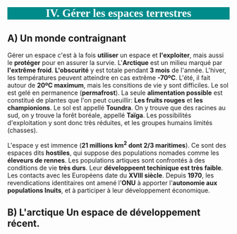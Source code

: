 <h1 style="background-color:darkcyan; font-size: 180%; color: white; text-align: center; font-family: verdana"> 

IV. Gérer les espaces terrestres

</h1>

## A) Un monde contraignant

Gérer un espace c'est à la fois **utiliser** un espace et **l'exploiter**, mais aussi le **protéger** pour en assurer la survie. L'**Arctique** est un milieu marqué par **l'extrême froid**. **L'obscurité** y est totale pendant **3 mois** de l'année. L'hiver, les températures peuvent atteindre en cas extrême **-70ºC**. L'été, il fait autour de **20ºC maximum**, mais les consitions de vie y sont difficiles. Le sol est gelé en permanence (**permafrost**). La seule **alimentation possible** est constitué de plantes que l'on peut cueuillir: **Les fruits rouges** et **les championions**. Le sol est appellé **Toundra**. On y trouve que des racines au sud, on y trouve la forêt boréale, appellé **Taïga**. Les possibilités d'exploitation y sont donc très réduites, et les groupes humains limités (chasses).

L'espace y est immence (**21 millions km<sup>2</sup> dont 2/3 maritimes**). Ce sont des espaces dits **hostiles**, qui suppose des populations nomades comme les **éleveurs de rennes**. Les populations artiques sont confrontés à des conditions de vie **très durs**. Leur **développeent techinique est très faible**. Les contacts avec les Européens date du **XVIII siècle**. Depuis **1970**, les revendications identitaires ont amené l'**ONU** à apporter l'**autonomie aux populations Inuits**, et à participer à leur développement économique.

## B) L'arctique Un espace de développement récent.